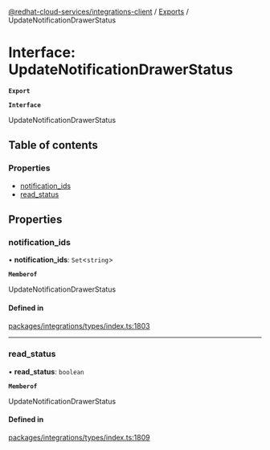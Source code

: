 [@redhat-cloud-services/integrations-client](../README.md) / [Exports](../modules.md) / UpdateNotificationDrawerStatus

# Interface: UpdateNotificationDrawerStatus

**`Export`**

**`Interface`**

UpdateNotificationDrawerStatus

## Table of contents

### Properties

- [notification\_ids](UpdateNotificationDrawerStatus.md#notification_ids)
- [read\_status](UpdateNotificationDrawerStatus.md#read_status)

## Properties

### notification\_ids

• **notification\_ids**: `Set`<`string`\>

**`Memberof`**

UpdateNotificationDrawerStatus

#### Defined in

[packages/integrations/types/index.ts:1803](https://github.com/RedHatInsights/javascript-clients/blob/master/packages/integrations/types/index.ts#L1803)

___

### read\_status

• **read\_status**: `boolean`

**`Memberof`**

UpdateNotificationDrawerStatus

#### Defined in

[packages/integrations/types/index.ts:1809](https://github.com/RedHatInsights/javascript-clients/blob/master/packages/integrations/types/index.ts#L1809)
